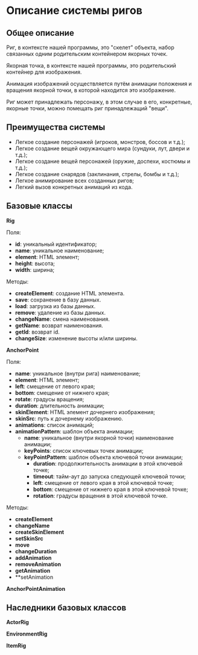 # Описание системы ригов

## Общее описание

  Риг, в контексте нашей программы, это "скелет" объекта, набор связанных одним родительским контейнером якорных точек.
  
  Якорная точка, в контексте нашей программы, это родительский контейнер для изображения.
  
  Анимация изображений осуществляется путём анимации положения и вращения якорной точки, в которой находится это изображение.
  
  Риг может принадлежать персонажу, в этом случае в его, конкретные, якорные точки, можно помещать риг принадлежащий "вещи".
  
## Преимущества системы

  - Легкое создание персонажей (игроков, монстров, боссов и т.д.);
  - Легкое создание вещей окружающего мира (сундуки, лут, двери и т.д.);
  - Легкое создание вещей персонажей (оружие, доспехи, костюмы и т.д.);
  - Легкое создание снарядов (заклинания, стрелы, бомбы и т.д.);
  - Легкое анимирование всех созданных ригов;
  - Легкий вызов конкретных анимаций из кода.
  
## Базовые классы

  **Rig**
  
  Поля:
  - **id**: уникальный идентификатор;
  - **name**: уникальное наименование;
  - **element**: HTML элемент;
  - **height**: высота;
  - **width**: ширина;
    
  Методы:
  - **createElement**: создание HTML элемента.
  - **save**: сохранение в базу данных.
  - **load**: загрузка из базы данных.
  - **remove**: удаление из базы данных.
  - **changeName**: смена наименования.
  - **getName**: возврат наименования.
  - **getId**: возврат id.
  - **changeSize**: изменение высоты и/или ширины.
  
  **AnchorPoint**
  
  Поля:
  - **name**: уникальное (внутри рига) наименование;
  - **element**: HTML элемент;
  - **left**: смещение от левого края;
  - **bottom**: смещение от нижнего края;
  - **rotate**: градусы вращения;
  - **duration**: длительность анимации;
  - **skinElement**: HTML элемент дочернего изображения;
  - **skinSrc**: путь к дочернему изображению.
  - **animations**: список анимаций;
  - **animationPattern**: шаблон объекта анимации;
    - **name**: уникальное (внутри якорной точки) наименование анимации;
    - **keyPoints**: список ключевых точек анимации;
    - **keyPointPattern**: шаблон объекта ключевой точки анимации;
      - **duration**: продолжительность анимации в этой ключевой точке;
      - **timeout**: тайм-аут до запуска следующей ключевой точки;
      - **left**: смещение от левого края в этой ключевой точке;
      - **bottom**: смещение от нижнего края в этой ключевой точке;
      - **rotation**: градусы вращения в этой ключевой точке.
  
  Методы:
  - **createElement**
  - **changeName**
  - **createSkinElement**
  - **setSkinSrc**
  - **move**
  - **changeDuration**
  - **addAnimation**
  - **removeAnimation**
  - **getAnimation**
  - **setAnimation
  
  **AnchorPointAnimation**
  
## Наследники базовых классов

  **ActorRig**
  
  **EnvironmentRig**
  
  **ItemRig**
  
  
